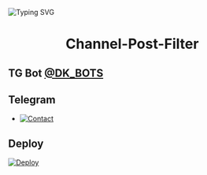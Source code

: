 ![Typing SVG](https://readme-typing-svg.herokuapp.com/?lines=CHANNEL+POST+FILTER+BOT!;CREATED+BY+DK+BOTS!)
</p>

</p>
<h1 align="center">
  <b>Channel-Post-Filter</b>
</h1>

## TG Bot [@DK_BOTS](t.me/Dk_Bots)

## Telegram 


* [![Contact](https://img.shields.io/static/v1?label=Contact&message=On+Telegram&color=critical)](https://t.me/mai_hu_kira)

## Deploy 

[![Deploy](https://www.herokucdn.com/deploy/button.svg)](https://heroku.com/deploy?template=[https://github.com/Devensh22345/Postsearch2])
